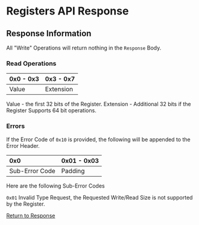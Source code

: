 # Registers API Response

## Response Information

All "Write" Operations will return nothing in the `Response` Body.

### Read Operations

| 0x0 - 0x3 | 0x3 - 0x7 |
|:----------|:----------|
| Value     | Extension |

Value - the first 32 bits of the Register.
Extension - Additional 32 bits if the Register Supports 64 bit operations. 

### Errors

If the Error Code of `0x10` is provided, the following will be appended to the Error Header.

| 0x0            | 0x01 - 0x03 | 
|:---------------|:------------|
| Sub-Error Code | Padding     |

Here are the following Sub-Error Codes

`0x01` Invalid Type Request, the Requested Write/Read Size is not supported by the Register.


[Return to Response](./socket_response.md)